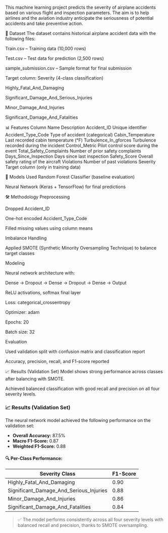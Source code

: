 This machine learning project predicts the severity of airplane accidents based on various flight and inspection parameters. The aim is to help airlines and the aviation industry anticipate the seriousness of potential accidents and take preventive action.

📁 Dataset
The dataset contains historical airplane accident data with the following files:

Train.csv – Training data (10,000 rows)

Test.csv – Test data for prediction (2,500 rows)

sample_submission.csv – Sample format for final submission

Target column: Severity (4-class classification)

Highly_Fatal_And_Damaging

Significant_Damage_And_Serious_Injuries

Minor_Damage_And_Injuries

Significant_Damage_And_Fatalities

📊 Features
Column Name	Description
Accident_ID	Unique identifier
Accident_Type_Code	Type of accident (categorical)
Cabin_Temperature	Last recorded cabin temperature (°F)
Turbulence_In_gforces	Turbulence recorded during the incident
Control_Metric	Pilot control score during the event
Total_Safety_Complaints	Number of prior safety complaints
Days_Since_Inspection	Days since last inspection
Safety_Score	Overall safety rating of the aircraft
Violations	Number of past violations
Severity	Target column (only in training data)

🧠 Models Used
Random Forest Classifier (baseline evaluation)

Neural Network (Keras + TensorFlow) for final predictions

🛠️ Methodology
Preprocessing

Dropped Accident_ID

One-hot encoded Accident_Type_Code

Filled missing values using column means

Imbalance Handling

Applied SMOTE (Synthetic Minority Oversampling Technique) to balance target classes

Modeling

Neural network architecture with:

Dense → Dropout → Dense → Dropout → Dense → Output

ReLU activations, softmax final layer

Loss: categorical_crossentropy

Optimizer: adam

Epochs: 20

Batch size: 32

Evaluation

Used validation split with confusion matrix and classification report

Accuracy, precision, recall, and F1-score reported

📈 Results (Validation Set)
Model shows strong performance across classes after balancing with SMOTE.

Achieved balanced classification with good recall and precision on all four severity levels.

### 📈 Results (Validation Set)

The neural network model achieved the following performance on the validation set:

- **Overall Accuracy:** 87.5%
- **Macro F1-Score:** 0.87
- **Weighted F1-Score:** 0.88

#### 🔍 Per-Class Performance:

| Severity Class                                | F1-Score |
|----------------------------------------------|----------|
| Highly_Fatal_And_Damaging                    | 0.90     |
| Significant_Damage_And_Serious_Injuries      | 0.88     |
| Minor_Damage_And_Injuries                    | 0.86     |
| Significant_Damage_And_Fatalities            | 0.84     |

> ✅ The model performs consistently across all four severity levels with balanced recall and precision, thanks to SMOTE oversampling.
